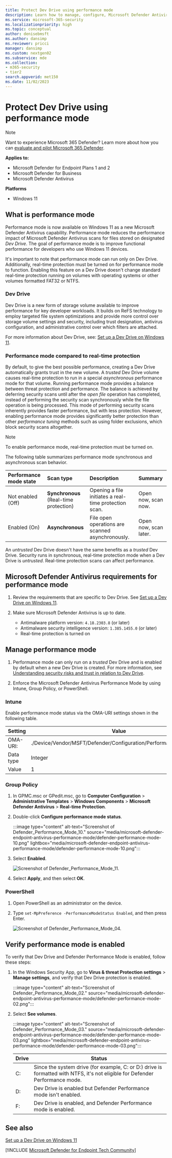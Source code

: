 ```yaml
---
title: Protect Dev Drive using performance mode
description: Learn how to manage, configure, Microsoft Defender Antivirus performance mode for developers who use Dev Drive.
ms.service: microsoft-365-security
ms.localizationpriority: high
ms.topic: conceptual
author: denisebmsft
ms.author: dansimp
ms.reviewer: pricci
manager: dansimp
ms.custom: nextgen02
ms.subservice: mde
ms.collection: 
- m365-security
- tier2
search.appverid: met150
ms.date: 11/02/2023
---
```


# Protect Dev Drive using performance mode

> [!NOTE]
> Want to experience Microsoft 365 Defender? Learn more about how you can [evaluate and pilot Microsoft 365 Defender](/microsoft-365/security/defender/eval-overview?ocid=cx-docs-MTPtriallab).

**Applies to:**

- Microsoft Defender for Endpoint Plans 1 and 2
- Microsoft Defender for Business
- Microsoft Defender Antivirus

**Platforms**

- Windows 11

## What is performance mode

Performance mode is now available on Windows 11 as a new Microsoft Defender Antivirus capability. Performance mode reduces the performance impact of Microsoft Defender Antivirus scans for files stored on designated _Dev Drive_. The goal of performance mode is to improve functional performance for developers who use Windows 11 devices. 

It's important to note that performance mode can run only on Dev Drive. Additionally, real-time protection must be turned on for performance mode to function. Enabling this feature on a Dev Drive doesn't change standard real-time protection running on volumes with operating systems or other volumes formatted FAT32 or NTFS.

### Dev Drive

Dev Drive is a new form of storage volume available to improve performance for key developer workloads. It builds on ReFS technology to employ targeted file system optimizations and provide more control over storage volume settings and security, including trust designation, antivirus configuration, and administrative control over which filters are attached.

For more information about Dev Drive, see: [Set up a Dev Drive on Windows 11](/windows/dev-drive).

### Performance mode compared to real-time protection

By default, to give the best possible performance, creating a Dev Drive automatically grants trust in the new volume. A _trusted_ Dev Drive volume causes real-time protection to run in a special _asynchronous_ performance mode for that volume. Running performance mode provides a balance between threat protection and performance. The balance is achieved by deferring security scans until after the _open file_ operation has completed, instead of performing the security scan synchronously while the file operation is being processed. This mode of performing security scans inherently provides faster performance, but with less protection. However, enabling performance mode provides significantly better protection than other _performance tuning_ methods such as using folder exclusions, which block security scans altogether.

> [!NOTE]
> To enable performance mode, real-time protection must be turned on.

The following table summarizes performance mode synchronous and asynchronous scan behavior.

| Performance mode state | Scan type | Description | Summary |
|:---|:---|:---|:---|
|Not enabled (Off) | **Synchronous** <br> (Real-time protection) | Opening a file initiates a real-time protection scan. | Open now, scan now. |
|Enabled (On) | **Asynchronous** | File open operations are scanned asynchronously. | Open now, scan later. |

An _untrusted_ Dev Drive doesn't have the same benefits as a _trusted_ Dev Drive. Security runs in synchronous, real-time protection mode when a Dev Drive is _untrusted_. Real-time protection scans can affect performance.

## Microsoft Defender Antivirus requirements for performance mode

1. Review the requirements that are specific to Dev Drive. See [Set up a Dev Drive on Windows 11](/windows/dev-drive).

2. Make sure Microsoft Defender Antivirus is up to date. 

   - Antimalware platform version: `4.18.2303.8` (or later)
   - Antimalware security intelligence version: `1.385.1455.0` (or later)
   - Real-time protection is turned on

## Manage performance mode

1. Performance mode can only run on a *trusted* Dev Drive and is enabled by default when a new Dev Drive is created. For more information, see [Understanding security risks and trust in relation to Dev Drive](/windows/dev-drive#understanding-security-risks-and-trust-in-relation-to-dev-drive).

2. Enforce the Microsoft Defender Antivirus Performance Mode by using Intune, Group Policy, or PowerShell.

### Intune 

Enable performance mode status via the OMA-URI settings shown in the following table.

| Setting | Value |
| -------- | -------- |
|OMA-URI:| ./Device/Vendor/MSFT/Defender/Configuration/PerformanceModeStatus |
|Data type|Integer|
|Value|1|

### Group Policy
  
1. In GPMC.msc or GPedit.msc, go to **Computer Configuration** > **Administrative Templates** > **Windows Components** > **Microsoft Defender Antivirus** > **Real-time Protection**.

2. Double-click **Configure performance mode status**.

   :::image type="content" alt-text="Screenshot of Defender_Performance_Mode_10." source="media/microsoft-defender-endpoint-antivirus-performance-mode/defender-performance-mode-10.png" lightbox="media/microsoft-defender-endpoint-antivirus-performance-mode/defender-performance-mode-10.png":::

3. Select **Enabled**.

   ![Screenshot of Defender_Performance_Mode_11.](media/microsoft-defender-endpoint-antivirus-performance-mode/defender-performance-mode-11.png)

4. Select **Apply**, and then select **OK**. 

### PowerShell

1. Open PowerShell as an administrator on the device.

2. Type `set-MpPreference -PerformanceModeStatus Enabled`, and then press Enter.

   ![Screenshot of Defender_Performance_Mode_04.](media/microsoft-defender-endpoint-antivirus-performance-mode/defender-performance-mode-5.png)

## Verify performance mode is enabled

To verify that Dev Drive and Defender Performance Mode is enabled, follow these steps:

1. In the Windows Security App, go to **Virus & threat Protection settings** > **Manage settings**, and verify that Dev Drive protection is enabled.

   :::image type="content" alt-text="Screenshot of Defender_Performance_Mode_02." source="media/microsoft-defender-endpoint-antivirus-performance-mode/defender-performance-mode-02.png":::

2. Select **See volumes**.

   :::image type="content" alt-text="Screenshot of Defender_Performance_Mode_03." source="media/microsoft-defender-endpoint-antivirus-performance-mode/defender-performance-mode-03.png" lightbox="media/microsoft-defender-endpoint-antivirus-performance-mode/defender-performance-mode-03.png":::

   |Drive| Status|
   | -------- | -------- |
   | C: |Since the system drive (for example, C: or D:) drive is formatted with NTFS, it's not eligible for Defender Performance mode.|
   |D:|Dev Drive is enabled but Defender Performance mode isn't enabled.|
   |F:|Dev Drive is enabled, and Defender Performance mode is enabled.|

## See also

[Set up a Dev Drive on Windows 11](/windows/dev-drive)

[!INCLUDE [Microsoft Defender for Endpoint Tech Community](../../includes/defender-mde-techcommunity.md)]

